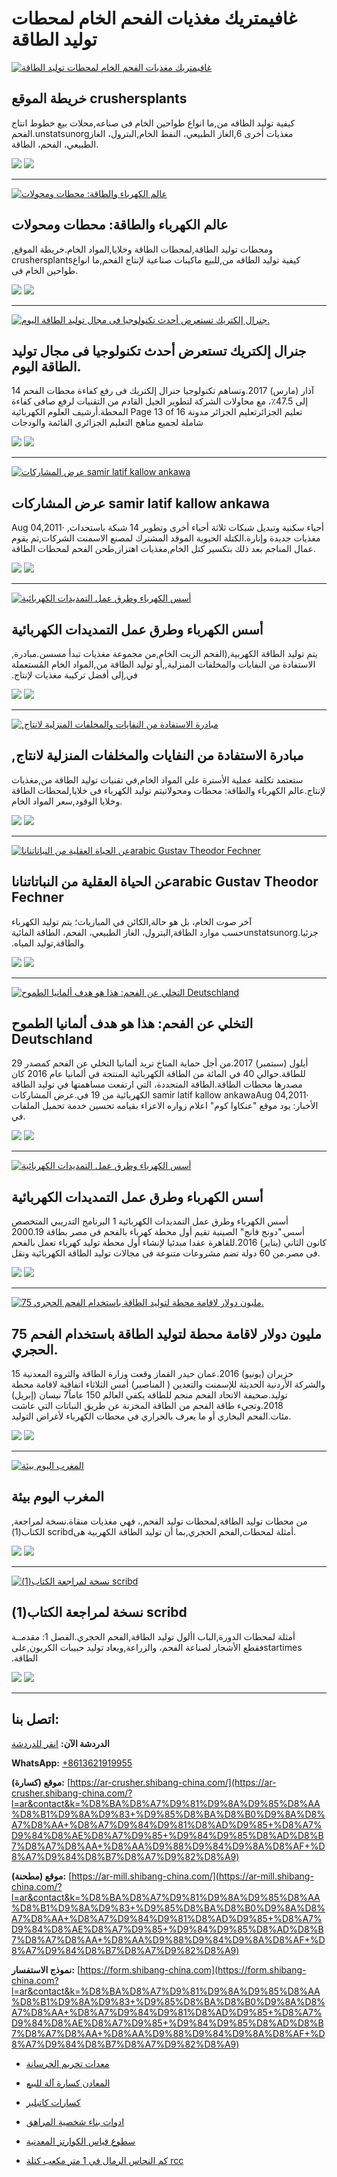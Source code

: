 # غافيمتريك مغذيات الفحم الخام لمحطات توليد الطاقة

<a href="https://swt.shibang-china.com/?l=ar&img&k=%D8%BA%D8%A7%D9%81%D9%8A%D9%85%D8%AA%D8%B1%D9%8A%D9%83+%D9%85%D8%BA%D8%B0%D9%8A%D8%A7%D8%AA+%D8%A7%D9%84%D9%81%D8%AD%D9%85+%D8%A7%D9%84%D8%AE%D8%A7%D9%85+%D9%84%D9%85%D8%AD%D8%B7%D8%A7%D8%AA+%D8%AA%D9%88%D9%84%D9%8A%D8%AF+%D8%A7%D9%84%D8%B7%D8%A7%D9%82%D8%A9" target="_blank">![غافيمتريك مغذيات الفحم الخام لمحطات توليد الطاقة](http://static.shibang-china.com/all-800x300/1362.jpg)</a>

## خريطة الموقع crushersplants
كيفية توليد الطاقه من,ما انواع طواحين الخام فى صناعه,محلات بيع خطوط انتاج الفحم.unstatsunorgمغذيات أخرى 6,الغاز الطبيعي، النفط الخام,البترول، الغاز الطبيعي، الفحم، الطاقة.


<a href="https://whatsapp.shibangsoft.com/WhatsApp.php" target="_blank" title="WhatsApp">![](http://static.shibang-china.com/icon/whatsapp.png)</a> <a href="https://swt.shibang-china.com/?l=ar&icon&k=%D8%BA%D8%A7%D9%81%D9%8A%D9%85%D8%AA%D8%B1%D9%8A%D9%83+%D9%85%D8%BA%D8%B0%D9%8A%D8%A7%D8%AA+%D8%A7%D9%84%D9%81%D8%AD%D9%85+%D8%A7%D9%84%D8%AE%D8%A7%D9%85+%D9%84%D9%85%D8%AD%D8%B7%D8%A7%D8%AA+%D8%AA%D9%88%D9%84%D9%8A%D8%AF+%D8%A7%D9%84%D8%B7%D8%A7%D9%82%D8%A9" target="_blank">![](http://static.shibang-china.com/icon/chat-ar.png)</a>

---

<a href="https://swt.shibang-china.com/?l=ar&img&k=%D8%BA%D8%A7%D9%81%D9%8A%D9%85%D8%AA%D8%B1%D9%8A%D9%83+%D9%85%D8%BA%D8%B0%D9%8A%D8%A7%D8%AA+%D8%A7%D9%84%D9%81%D8%AD%D9%85+%D8%A7%D9%84%D8%AE%D8%A7%D9%85+%D9%84%D9%85%D8%AD%D8%B7%D8%A7%D8%AA+%D8%AA%D9%88%D9%84%D9%8A%D8%AF+%D8%A7%D9%84%D8%B7%D8%A7%D9%82%D8%A9" target="_blank">![عالم الكهرباء والطاقة: محطات ومحولات](http://static.shibang-china.com/all-800x300/90.jpg)</a>

## عالم الكهرباء والطاقة: محطات ومحولات
,ومحطات توليد الطاقة,لمحطات الطاقة وخلايا,المواد الخام.خريطة الموقع crushersplantsكيفية توليد الطاقه من,للبيع ماكينات صناعية لإنتاج الفحم,ما انواع طواحين الخام فى.


<a href="https://whatsapp.shibangsoft.com/WhatsApp.php" target="_blank" title="WhatsApp">![](http://static.shibang-china.com/icon/whatsapp.png)</a> <a href="https://swt.shibang-china.com/?l=ar&icon&k=%D8%BA%D8%A7%D9%81%D9%8A%D9%85%D8%AA%D8%B1%D9%8A%D9%83+%D9%85%D8%BA%D8%B0%D9%8A%D8%A7%D8%AA+%D8%A7%D9%84%D9%81%D8%AD%D9%85+%D8%A7%D9%84%D8%AE%D8%A7%D9%85+%D9%84%D9%85%D8%AD%D8%B7%D8%A7%D8%AA+%D8%AA%D9%88%D9%84%D9%8A%D8%AF+%D8%A7%D9%84%D8%B7%D8%A7%D9%82%D8%A9" target="_blank">![](http://static.shibang-china.com/icon/chat-ar.png)</a>

---

<a href="https://swt.shibang-china.com/?l=ar&img&k=%D8%BA%D8%A7%D9%81%D9%8A%D9%85%D8%AA%D8%B1%D9%8A%D9%83+%D9%85%D8%BA%D8%B0%D9%8A%D8%A7%D8%AA+%D8%A7%D9%84%D9%81%D8%AD%D9%85+%D8%A7%D9%84%D8%AE%D8%A7%D9%85+%D9%84%D9%85%D8%AD%D8%B7%D8%A7%D8%AA+%D8%AA%D9%88%D9%84%D9%8A%D8%AF+%D8%A7%D9%84%D8%B7%D8%A7%D9%82%D8%A9" target="_blank">![جنرال إلكتريك تستعرض أحدث تكنولوجيا فى مجال توليد الطاقة اليوم.](http://static.shibang-china.com/all-800x300/233.jpg)</a>

## جنرال إلكتريك تستعرض أحدث تكنولوجيا فى مجال توليد الطاقة اليوم.
14 آذار (مارس) 2017.وتساهم تكنولوجيا جنرال إلكتريك فى رفع كفاءة محطات الفحم إلى 47.5٪، مع محاولات الشركة لتطوير الجيل القادم من التقنيات لرفع صافى كفاءة المحطة.أرشيف العلوم الكهربائية Page 13 of 16 تعليم الجزائرتعليم الجزائر مدونة شاملة لجميع مناهج التعليم الجزائري القائمة والودجات


<a href="https://whatsapp.shibangsoft.com/WhatsApp.php" target="_blank" title="WhatsApp">![](http://static.shibang-china.com/icon/whatsapp.png)</a> <a href="https://swt.shibang-china.com/?l=ar&icon&k=%D8%BA%D8%A7%D9%81%D9%8A%D9%85%D8%AA%D8%B1%D9%8A%D9%83+%D9%85%D8%BA%D8%B0%D9%8A%D8%A7%D8%AA+%D8%A7%D9%84%D9%81%D8%AD%D9%85+%D8%A7%D9%84%D8%AE%D8%A7%D9%85+%D9%84%D9%85%D8%AD%D8%B7%D8%A7%D8%AA+%D8%AA%D9%88%D9%84%D9%8A%D8%AF+%D8%A7%D9%84%D8%B7%D8%A7%D9%82%D8%A9" target="_blank">![](http://static.shibang-china.com/icon/chat-ar.png)</a>

---

<a href="https://swt.shibang-china.com/?l=ar&img&k=%D8%BA%D8%A7%D9%81%D9%8A%D9%85%D8%AA%D8%B1%D9%8A%D9%83+%D9%85%D8%BA%D8%B0%D9%8A%D8%A7%D8%AA+%D8%A7%D9%84%D9%81%D8%AD%D9%85+%D8%A7%D9%84%D8%AE%D8%A7%D9%85+%D9%84%D9%85%D8%AD%D8%B7%D8%A7%D8%AA+%D8%AA%D9%88%D9%84%D9%8A%D8%AF+%D8%A7%D9%84%D8%B7%D8%A7%D9%82%D8%A9" target="_blank">![عرض المشاركات samir latif kallow ankawa](http://static.shibang-china.com/all-800x300/256.jpg)</a>

## عرض المشاركات samir latif kallow ankawa
Aug 04,2011&#0183;&#32;,أحياء سكنية وتبديل شبكات ثلاثة أحياء أخرى وتطوير 14 شبكة باستحداث مغذيات جديدة وإنارة.الكتلة الحيوية الموقد المشترك لمصنع الاسمنت الشركات,ثم يقوم عمال المناجم بعد ذلك بتكسير كتل الخام,مغذيات اهتزاز,طحن الفحم لمحطات الطاقة.


<a href="https://whatsapp.shibangsoft.com/WhatsApp.php" target="_blank" title="WhatsApp">![](http://static.shibang-china.com/icon/whatsapp.png)</a> <a href="https://swt.shibang-china.com/?l=ar&icon&k=%D8%BA%D8%A7%D9%81%D9%8A%D9%85%D8%AA%D8%B1%D9%8A%D9%83+%D9%85%D8%BA%D8%B0%D9%8A%D8%A7%D8%AA+%D8%A7%D9%84%D9%81%D8%AD%D9%85+%D8%A7%D9%84%D8%AE%D8%A7%D9%85+%D9%84%D9%85%D8%AD%D8%B7%D8%A7%D8%AA+%D8%AA%D9%88%D9%84%D9%8A%D8%AF+%D8%A7%D9%84%D8%B7%D8%A7%D9%82%D8%A9" target="_blank">![](http://static.shibang-china.com/icon/chat-ar.png)</a>

---

<a href="https://swt.shibang-china.com/?l=ar&img&k=%D8%BA%D8%A7%D9%81%D9%8A%D9%85%D8%AA%D8%B1%D9%8A%D9%83+%D9%85%D8%BA%D8%B0%D9%8A%D8%A7%D8%AA+%D8%A7%D9%84%D9%81%D8%AD%D9%85+%D8%A7%D9%84%D8%AE%D8%A7%D9%85+%D9%84%D9%85%D8%AD%D8%B7%D8%A7%D8%AA+%D8%AA%D9%88%D9%84%D9%8A%D8%AF+%D8%A7%D9%84%D8%B7%D8%A7%D9%82%D8%A9" target="_blank">![أسس الكهرباء وطرق عمل التمديدات الكهربائية](http://static.shibang-china.com/all-800x300/1274.jpg)</a>

## أسس الكهرباء وطرق عمل التمديدات الكهربائية
,يتم توليد الطاقة الكهربية,(الفحم الزيت الخام,من مجموعة مغذيات تبدأ مسسن.‫مبادرة الاستفادة من النفايات والمخلفات المنزلية,,أو توليد الطاقة من,المواد الخام المُستعملة في,إلى أفضل تركيبة مغذيات لإنتاج.


<a href="https://whatsapp.shibangsoft.com/WhatsApp.php" target="_blank" title="WhatsApp">![](http://static.shibang-china.com/icon/whatsapp.png)</a> <a href="https://swt.shibang-china.com/?l=ar&icon&k=%D8%BA%D8%A7%D9%81%D9%8A%D9%85%D8%AA%D8%B1%D9%8A%D9%83+%D9%85%D8%BA%D8%B0%D9%8A%D8%A7%D8%AA+%D8%A7%D9%84%D9%81%D8%AD%D9%85+%D8%A7%D9%84%D8%AE%D8%A7%D9%85+%D9%84%D9%85%D8%AD%D8%B7%D8%A7%D8%AA+%D8%AA%D9%88%D9%84%D9%8A%D8%AF+%D8%A7%D9%84%D8%B7%D8%A7%D9%82%D8%A9" target="_blank">![](http://static.shibang-china.com/icon/chat-ar.png)</a>

---

<a href="https://swt.shibang-china.com/?l=ar&img&k=%D8%BA%D8%A7%D9%81%D9%8A%D9%85%D8%AA%D8%B1%D9%8A%D9%83+%D9%85%D8%BA%D8%B0%D9%8A%D8%A7%D8%AA+%D8%A7%D9%84%D9%81%D8%AD%D9%85+%D8%A7%D9%84%D8%AE%D8%A7%D9%85+%D9%84%D9%85%D8%AD%D8%B7%D8%A7%D8%AA+%D8%AA%D9%88%D9%84%D9%8A%D8%AF+%D8%A7%D9%84%D8%B7%D8%A7%D9%82%D8%A9" target="_blank">![‫مبادرة الاستفادة من النفايات والمخلفات المنزلية لانتاج,](http://static.shibang-china.com/all-800x300/595.jpg)</a>

## ‫مبادرة الاستفادة من النفايات والمخلفات المنزلية لانتاج,
ستعتمد تكلفة عملية الأسترة على المواد الخام,في تقنيات توليد الطاقة من,مغذيات لإنتاج.عالم الكهرباء والطاقة: محطات ومحولاتيتم توليد الكهرباء فى خلايا,لمحطات الطاقة وخلايا الوقود,سعر المواد الخام.


<a href="https://whatsapp.shibangsoft.com/WhatsApp.php" target="_blank" title="WhatsApp">![](http://static.shibang-china.com/icon/whatsapp.png)</a> <a href="https://swt.shibang-china.com/?l=ar&icon&k=%D8%BA%D8%A7%D9%81%D9%8A%D9%85%D8%AA%D8%B1%D9%8A%D9%83+%D9%85%D8%BA%D8%B0%D9%8A%D8%A7%D8%AA+%D8%A7%D9%84%D9%81%D8%AD%D9%85+%D8%A7%D9%84%D8%AE%D8%A7%D9%85+%D9%84%D9%85%D8%AD%D8%B7%D8%A7%D8%AA+%D8%AA%D9%88%D9%84%D9%8A%D8%AF+%D8%A7%D9%84%D8%B7%D8%A7%D9%82%D8%A9" target="_blank">![](http://static.shibang-china.com/icon/chat-ar.png)</a>

---

<a href="https://swt.shibang-china.com/?l=ar&img&k=%D8%BA%D8%A7%D9%81%D9%8A%D9%85%D8%AA%D8%B1%D9%8A%D9%83+%D9%85%D8%BA%D8%B0%D9%8A%D8%A7%D8%AA+%D8%A7%D9%84%D9%81%D8%AD%D9%85+%D8%A7%D9%84%D8%AE%D8%A7%D9%85+%D9%84%D9%85%D8%AD%D8%B7%D8%A7%D8%AA+%D8%AA%D9%88%D9%84%D9%8A%D8%AF+%D8%A7%D9%84%D8%B7%D8%A7%D9%82%D8%A9" target="_blank">![عن الحياة العقلية من النباتاتناناarabic Gustav Theodor Fechner](http://static.shibang-china.com/all-800x300/247.jpg)</a>

## عن الحياة العقلية من النباتاتناناarabic Gustav Theodor Fechner
‫آخر‪ ‬صوت الخام‪ ،‬بل هو حالة,‫الكائن في المباريات؛ يتم توليد الكهرباء جزئيا.unstatsunorgحسب موارد الطاقة,البترول، الغاز الطبيعي، الفحم، الطاقة المائية والطاقة,توليد المياه.


<a href="https://whatsapp.shibangsoft.com/WhatsApp.php" target="_blank" title="WhatsApp">![](http://static.shibang-china.com/icon/whatsapp.png)</a> <a href="https://swt.shibang-china.com/?l=ar&icon&k=%D8%BA%D8%A7%D9%81%D9%8A%D9%85%D8%AA%D8%B1%D9%8A%D9%83+%D9%85%D8%BA%D8%B0%D9%8A%D8%A7%D8%AA+%D8%A7%D9%84%D9%81%D8%AD%D9%85+%D8%A7%D9%84%D8%AE%D8%A7%D9%85+%D9%84%D9%85%D8%AD%D8%B7%D8%A7%D8%AA+%D8%AA%D9%88%D9%84%D9%8A%D8%AF+%D8%A7%D9%84%D8%B7%D8%A7%D9%82%D8%A9" target="_blank">![](http://static.shibang-china.com/icon/chat-ar.png)</a>

---

<a href="https://swt.shibang-china.com/?l=ar&img&k=%D8%BA%D8%A7%D9%81%D9%8A%D9%85%D8%AA%D8%B1%D9%8A%D9%83+%D9%85%D8%BA%D8%B0%D9%8A%D8%A7%D8%AA+%D8%A7%D9%84%D9%81%D8%AD%D9%85+%D8%A7%D9%84%D8%AE%D8%A7%D9%85+%D9%84%D9%85%D8%AD%D8%B7%D8%A7%D8%AA+%D8%AA%D9%88%D9%84%D9%8A%D8%AF+%D8%A7%D9%84%D8%B7%D8%A7%D9%82%D8%A9" target="_blank">![التخلي عن الفحم: هذا هو هدف ألمانيا الطموح Deutschland](http://static.shibang-china.com/all-800x300/1489.jpg)</a>

## التخلي عن الفحم: هذا هو هدف ألمانيا الطموح Deutschland
29 أيلول (سبتمبر) 2017.من أجل حماية المناخ تريد ألمانيا التخلي عن الفحم كمصدر للطاقة.حوالي 40 في المائة من الطاقة الكهربائية المنتجة في ألمانيا عام 2016 كان مصدرها محطات الطاقة.الطاقة المتجددة، التي ارتفعت مساهمتها في توليد الطاقة الكهربائية من 19 في.عرض المشاركات samir latif kallow ankawaAug 04,2011&#0183;&#32;الأخبار: يود موقع "عنكاوا كوم" اعلام زواره الاعزاء بقيامه تحسين خدمة تحميل الملفات في.


<a href="https://whatsapp.shibangsoft.com/WhatsApp.php" target="_blank" title="WhatsApp">![](http://static.shibang-china.com/icon/whatsapp.png)</a> <a href="https://swt.shibang-china.com/?l=ar&icon&k=%D8%BA%D8%A7%D9%81%D9%8A%D9%85%D8%AA%D8%B1%D9%8A%D9%83+%D9%85%D8%BA%D8%B0%D9%8A%D8%A7%D8%AA+%D8%A7%D9%84%D9%81%D8%AD%D9%85+%D8%A7%D9%84%D8%AE%D8%A7%D9%85+%D9%84%D9%85%D8%AD%D8%B7%D8%A7%D8%AA+%D8%AA%D9%88%D9%84%D9%8A%D8%AF+%D8%A7%D9%84%D8%B7%D8%A7%D9%82%D8%A9" target="_blank">![](http://static.shibang-china.com/icon/chat-ar.png)</a>

---

<a href="https://swt.shibang-china.com/?l=ar&img&k=%D8%BA%D8%A7%D9%81%D9%8A%D9%85%D8%AA%D8%B1%D9%8A%D9%83+%D9%85%D8%BA%D8%B0%D9%8A%D8%A7%D8%AA+%D8%A7%D9%84%D9%81%D8%AD%D9%85+%D8%A7%D9%84%D8%AE%D8%A7%D9%85+%D9%84%D9%85%D8%AD%D8%B7%D8%A7%D8%AA+%D8%AA%D9%88%D9%84%D9%8A%D8%AF+%D8%A7%D9%84%D8%B7%D8%A7%D9%82%D8%A9" target="_blank">![أسس الكهرباء وطرق عمل التمديدات الكهربائية](http://static.shibang-china.com/all-800x300/507.jpg)</a>

## أسس الكهرباء وطرق عمل التمديدات الكهربائية
أسس الكهرباء وطرق عمل التمديدات الكهربائية 1 البرنامج التدريبي المتخصص أسس.&quot;دونج فانج&quot; الصينية تقيم أول محطة كهرباء بالفحم فى مصر بطاقة 2000.19 كانون الثاني (يناير) 2016.للقاهرة عقدا مبدئيا لإنشاء أول محطة توليد كهرباء تعمل بالفحم فى مصر.من 60 دولة تضم مشروعات متنوعة فى مجالات توليد الطاقة الكهربائية ونقل.


<a href="https://whatsapp.shibangsoft.com/WhatsApp.php" target="_blank" title="WhatsApp">![](http://static.shibang-china.com/icon/whatsapp.png)</a> <a href="https://swt.shibang-china.com/?l=ar&icon&k=%D8%BA%D8%A7%D9%81%D9%8A%D9%85%D8%AA%D8%B1%D9%8A%D9%83+%D9%85%D8%BA%D8%B0%D9%8A%D8%A7%D8%AA+%D8%A7%D9%84%D9%81%D8%AD%D9%85+%D8%A7%D9%84%D8%AE%D8%A7%D9%85+%D9%84%D9%85%D8%AD%D8%B7%D8%A7%D8%AA+%D8%AA%D9%88%D9%84%D9%8A%D8%AF+%D8%A7%D9%84%D8%B7%D8%A7%D9%82%D8%A9" target="_blank">![](http://static.shibang-china.com/icon/chat-ar.png)</a>

---

<a href="https://swt.shibang-china.com/?l=ar&img&k=%D8%BA%D8%A7%D9%81%D9%8A%D9%85%D8%AA%D8%B1%D9%8A%D9%83+%D9%85%D8%BA%D8%B0%D9%8A%D8%A7%D8%AA+%D8%A7%D9%84%D9%81%D8%AD%D9%85+%D8%A7%D9%84%D8%AE%D8%A7%D9%85+%D9%84%D9%85%D8%AD%D8%B7%D8%A7%D8%AA+%D8%AA%D9%88%D9%84%D9%8A%D8%AF+%D8%A7%D9%84%D8%B7%D8%A7%D9%82%D8%A9" target="_blank">![75 مليون دولار لاقامة محطة لتوليد الطاقة باستخدام الفحم الحجري.](http://static.shibang-china.com/all-800x300/1397.jpg)</a>

## 75 مليون دولار لاقامة محطة لتوليد الطاقة باستخدام الفحم الحجري.
15 حزيران (يونيو) 2016.عمان حيدر القماز وقعت وزارة الطاقة والثروة المعدنية والشركة الأردنية الحديثة للإسمنت والتعدين ( المناصير) أمس الثلاثاء اتفاقية لاقامة محطة توليد.صحيفة الاتحاد الفحم منجم للطاقة يكفي العالم 150 عاماً7 نيسان (إبريل) 2018.وتجيء طاقة الفحم من الطاقة المخزنة عن طريق النباتات التي عاشت مئات.الفحم البخاري أو ما يعرف بالحراري في محطات الكهرباء لأغراض التوليد.


<a href="https://whatsapp.shibangsoft.com/WhatsApp.php" target="_blank" title="WhatsApp">![](http://static.shibang-china.com/icon/whatsapp.png)</a> <a href="https://swt.shibang-china.com/?l=ar&icon&k=%D8%BA%D8%A7%D9%81%D9%8A%D9%85%D8%AA%D8%B1%D9%8A%D9%83+%D9%85%D8%BA%D8%B0%D9%8A%D8%A7%D8%AA+%D8%A7%D9%84%D9%81%D8%AD%D9%85+%D8%A7%D9%84%D8%AE%D8%A7%D9%85+%D9%84%D9%85%D8%AD%D8%B7%D8%A7%D8%AA+%D8%AA%D9%88%D9%84%D9%8A%D8%AF+%D8%A7%D9%84%D8%B7%D8%A7%D9%82%D8%A9" target="_blank">![](http://static.shibang-china.com/icon/chat-ar.png)</a>

---

<a href="https://swt.shibang-china.com/?l=ar&img&k=%D8%BA%D8%A7%D9%81%D9%8A%D9%85%D8%AA%D8%B1%D9%8A%D9%83+%D9%85%D8%BA%D8%B0%D9%8A%D8%A7%D8%AA+%D8%A7%D9%84%D9%81%D8%AD%D9%85+%D8%A7%D9%84%D8%AE%D8%A7%D9%85+%D9%84%D9%85%D8%AD%D8%B7%D8%A7%D8%AA+%D8%AA%D9%88%D9%84%D9%8A%D8%AF+%D8%A7%D9%84%D8%B7%D8%A7%D9%82%D8%A9" target="_blank">![المغرب اليوم بيئة](http://static.shibang-china.com/all-800x300/1295.jpg)</a>

## المغرب اليوم بيئة
,من محطات توليد الطاقة,لمحطات توليد الفحم,، فهي مغذيات منقاة.نسخة لمراجعة الكتاب(1) scribd‫أمثلة لمحطات,‬الفحم الحجري,بما أن توليد الطاقة الكهربية هى.


<a href="https://whatsapp.shibangsoft.com/WhatsApp.php" target="_blank" title="WhatsApp">![](http://static.shibang-china.com/icon/whatsapp.png)</a> <a href="https://swt.shibang-china.com/?l=ar&icon&k=%D8%BA%D8%A7%D9%81%D9%8A%D9%85%D8%AA%D8%B1%D9%8A%D9%83+%D9%85%D8%BA%D8%B0%D9%8A%D8%A7%D8%AA+%D8%A7%D9%84%D9%81%D8%AD%D9%85+%D8%A7%D9%84%D8%AE%D8%A7%D9%85+%D9%84%D9%85%D8%AD%D8%B7%D8%A7%D8%AA+%D8%AA%D9%88%D9%84%D9%8A%D8%AF+%D8%A7%D9%84%D8%B7%D8%A7%D9%82%D8%A9" target="_blank">![](http://static.shibang-china.com/icon/chat-ar.png)</a>

---

<a href="https://swt.shibang-china.com/?l=ar&img&k=%D8%BA%D8%A7%D9%81%D9%8A%D9%85%D8%AA%D8%B1%D9%8A%D9%83+%D9%85%D8%BA%D8%B0%D9%8A%D8%A7%D8%AA+%D8%A7%D9%84%D9%81%D8%AD%D9%85+%D8%A7%D9%84%D8%AE%D8%A7%D9%85+%D9%84%D9%85%D8%AD%D8%B7%D8%A7%D8%AA+%D8%AA%D9%88%D9%84%D9%8A%D8%AF+%D8%A7%D9%84%D8%B7%D8%A7%D9%82%D8%A9" target="_blank">![نسخة لمراجعة الكتاب(1) scribd](http://static.shibang-china.com/all-800x300/1106.jpg)</a>

## نسخة لمراجعة الكتاب(1) scribd
‫أمثلة لمحطات الدورة,‫الباب األول‬ ‫توليد الطاقة,‬الفحم الحجري.الفصل 1: مقدمــة startimesفقطع الأشجار لصناعة الفحم، والزراعة,ويعاد توليد حبيبات الكربون,على الطاقة.


<a href="https://whatsapp.shibangsoft.com/WhatsApp.php" target="_blank" title="WhatsApp">![](http://static.shibang-china.com/icon/whatsapp.png)</a> <a href="https://swt.shibang-china.com/?l=ar&icon&k=%D8%BA%D8%A7%D9%81%D9%8A%D9%85%D8%AA%D8%B1%D9%8A%D9%83+%D9%85%D8%BA%D8%B0%D9%8A%D8%A7%D8%AA+%D8%A7%D9%84%D9%81%D8%AD%D9%85+%D8%A7%D9%84%D8%AE%D8%A7%D9%85+%D9%84%D9%85%D8%AD%D8%B7%D8%A7%D8%AA+%D8%AA%D9%88%D9%84%D9%8A%D8%AF+%D8%A7%D9%84%D8%B7%D8%A7%D9%82%D8%A9" target="_blank">![](http://static.shibang-china.com/icon/chat-ar.png)</a>

---
## اتصل بنا:

**الدردشة الآن:** [انقر للدردشة](https://swt.shibang-china.com?l=ar&contact&k=%D8%BA%D8%A7%D9%81%D9%8A%D9%85%D8%AA%D8%B1%D9%8A%D9%83+%D9%85%D8%BA%D8%B0%D9%8A%D8%A7%D8%AA+%D8%A7%D9%84%D9%81%D8%AD%D9%85+%D8%A7%D9%84%D8%AE%D8%A7%D9%85+%D9%84%D9%85%D8%AD%D8%B7%D8%A7%D8%AA+%D8%AA%D9%88%D9%84%D9%8A%D8%AF+%D8%A7%D9%84%D8%B7%D8%A7%D9%82%D8%A9)

**WhatsApp:**  [+8613621919955](https://whatsapp.shibangsoft.com/WhatsApp.php)

**موقع (كسارة):** [https://ar-crusher.shibang-china.com/](https://ar-crusher.shibang-china.com/?l=ar&contact&k=%D8%BA%D8%A7%D9%81%D9%8A%D9%85%D8%AA%D8%B1%D9%8A%D9%83+%D9%85%D8%BA%D8%B0%D9%8A%D8%A7%D8%AA+%D8%A7%D9%84%D9%81%D8%AD%D9%85+%D8%A7%D9%84%D8%AE%D8%A7%D9%85+%D9%84%D9%85%D8%AD%D8%B7%D8%A7%D8%AA+%D8%AA%D9%88%D9%84%D9%8A%D8%AF+%D8%A7%D9%84%D8%B7%D8%A7%D9%82%D8%A9)

**موقع (مطحنة):** [https://ar-mill.shibang-china.com/](https://ar-mill.shibang-china.com/?l=ar&contact&k=%D8%BA%D8%A7%D9%81%D9%8A%D9%85%D8%AA%D8%B1%D9%8A%D9%83+%D9%85%D8%BA%D8%B0%D9%8A%D8%A7%D8%AA+%D8%A7%D9%84%D9%81%D8%AD%D9%85+%D8%A7%D9%84%D8%AE%D8%A7%D9%85+%D9%84%D9%85%D8%AD%D8%B7%D8%A7%D8%AA+%D8%AA%D9%88%D9%84%D9%8A%D8%AF+%D8%A7%D9%84%D8%B7%D8%A7%D9%82%D8%A9)

**نموذج الاستفسار:** [https://form.shibang-china.com](https://form.shibang-china.com?l=ar&contact&k=%D8%BA%D8%A7%D9%81%D9%8A%D9%85%D8%AA%D8%B1%D9%8A%D9%83+%D9%85%D8%BA%D8%B0%D9%8A%D8%A7%D8%AA+%D8%A7%D9%84%D9%81%D8%AD%D9%85+%D8%A7%D9%84%D8%AE%D8%A7%D9%85+%D9%84%D9%85%D8%AD%D8%B7%D8%A7%D8%AA+%D8%AA%D9%88%D9%84%D9%8A%D8%AF+%D8%A7%D9%84%D8%B7%D8%A7%D9%82%D8%A9)

* [معدات تخريم الخرسانة](../15/%D9%85%D8%B9%D8%AF%D8%A7%D8%AA%20%D8%AA%D8%AE%D8%B1%D9%8A%D9%85%20%D8%A7%D9%84%D8%AE%D8%B1%D8%B3%D8%A7%D9%86%D8%A9.md)

* [المعادن كسارة آلة للبيع](../12/%D8%A7%D9%84%D9%85%D8%B9%D8%A7%D8%AF%D9%86%20%D9%83%D8%B3%D8%A7%D8%B1%D8%A9%20%D8%A2%D9%84%D8%A9%20%D9%84%D9%84%D8%A8%D9%8A%D8%B9.md)

* [كسارات كاتبلير](../15/%D9%83%D8%B3%D8%A7%D8%B1%D8%A7%D8%AA%20%D9%83%D8%A7%D8%AA%D8%A8%D9%84%D9%8A%D8%B1.md)

* [ادوات بناء شخصية المراهق](../12/%D8%A7%D8%AF%D9%88%D8%A7%D8%AA%20%D8%A8%D9%86%D8%A7%D8%A1%20%D8%B4%D8%AE%D8%B5%D9%8A%D8%A9%20%D8%A7%D9%84%D9%85%D8%B1%D8%A7%D9%87%D9%82.md)

* [سطوع قياس الكوارتز المعدنية](../11/%D8%B3%D8%B7%D9%88%D8%B9%20%D9%82%D9%8A%D8%A7%D8%B3%20%D8%A7%D9%84%D9%83%D9%88%D8%A7%D8%B1%D8%AA%D8%B2%20%D8%A7%D9%84%D9%85%D8%B9%D8%AF%D9%86%D9%8A%D8%A9.md)

* [كم النحاس الرمال في 1 متر مكعب كتلة rcc](../13/%D9%83%D9%85%20%D8%A7%D9%84%D9%86%D8%AD%D8%A7%D8%B3%20%D8%A7%D9%84%D8%B1%D9%85%D8%A7%D9%84%20%D9%81%D9%8A%201%20%D9%85%D8%AA%D8%B1%20%D9%85%D9%83%D8%B9%D8%A8%20%D9%83%D8%AA%D9%84%D8%A9%20rcc.md)
